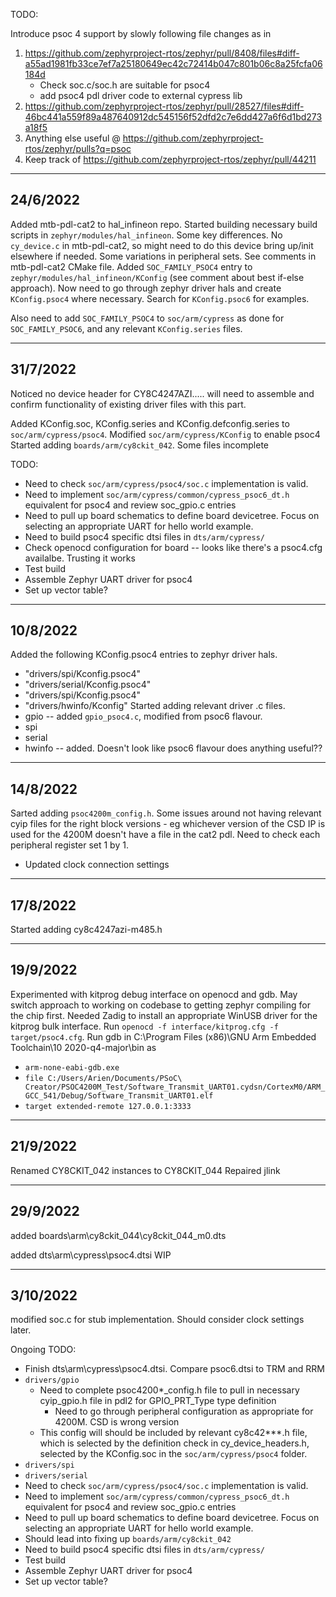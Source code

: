 TODO:

Introduce psoc 4 support by slowly following file changes as in
1. https://github.com/zephyrproject-rtos/zephyr/pull/8408/files#diff-a55ad1981fb33ce7ef7a25180649ec42c72414b047c801b06c8a25fcfa06184d
    * Check soc.c/soc.h are suitable for psoc4
    * add psoc4 pdl driver code to external cypress lib
2. https://github.com/zephyrproject-rtos/zephyr/pull/28527/files#diff-46bc441a559f89a487640912dc545156f52dfd2c7e6dd427a6f6d1bd273a18f5
3. Anything else useful @ https://github.com/zephyrproject-rtos/zephyr/pulls?q=psoc
4. Keep track of https://github.com/zephyrproject-rtos/zephyr/pull/44211


----------------------------------------
24/6/2022
----------------------------------------
Added mtb-pdl-cat2 to hal_infineon repo. Started building necessary build scripts in `zephyr/modules/hal_infineon`.
Some key differences. No `cy_device.c` in mtb-pdl-cat2, so might need to do this device bring up/init elsewhere if needed.
Some variations in peripheral sets. See comments in mtb-pdl-cat2 CMake file.
Added `SOC_FAMILY_PSOC4` entry to  `zephyr/modules/hal_infineon/KConfig` (see comment about best if-else approach). Now need to go through zephyr driver hals and create `KConfig.psoc4` where necessary.
Search for `KConfig.psoc6` for examples.

Also need to add `SOC_FAMILY_PSOC4` to `soc/arm/cypress` as done for `SOC_FAMILY_PSOC6`, and any relevant `KConfig.series` files.


----------------------------------------
31/7/2022
----------------------------------------
Noticed no device header for CY8C4247AZI..... will need to assemble and confirm functionality of existing driver files with this part.

Added KConfig.soc, KConfig.series and KConfig.defconfig.series to `soc/arm/cypress/psoc4`.
Modified `soc/arm/cypress/KConfig` to enable psoc4
Started adding `boards/arm/cy8ckit_042`. Some files incomplete

TODO:
  * Need to check `soc/arm/cypress/psoc4/soc.c` implementation is valid.
  * Need to implement `soc/arm/cypress/common/cypress_psoc6_dt.h` equivalent for psoc4 and review soc_gpio.c entries
  * Need to pull up board schematics to define board devicetree. Focus on selecting an appropriate UART for hello world example.
  * Need to build psoc4 specific dtsi files in `dts/arm/cypress/`
  * Check openocd configuration for board -- looks like there's a psoc4.cfg availalbe. Trusting it works
  * Test build
  * Assemble Zephyr UART driver for psoc4
  * Set up vector table?



-----------------------------------------
10/8/2022
-----------------------------------------
Added the following KConfig.psoc4 entries to zephyr driver hals.
  * "drivers/spi/Kconfig.psoc4"
  * "drivers/serial/Kconfig.psoc4"
  * "drivers/spi/Kconfig.psoc4"
  * "drivers/hwinfo/Kconfig"
Started adding relevant driver .c files.
  * gpio -- added `gpio_psoc4.c`, modified from psoc6 flavour.
  * spi
  * serial
  * hwinfo -- added. Doesn't look like psoc6 flavour does anything useful??

-----------------------------------------
14/8/2022
-----------------------------------------
Sarted adding `psoc4200m_config.h`. Some issues around not having relevant cyip files for the right block versions - eg whichever version of the CSD IP is used for the 4200M doesn't have a file in the cat2 pdl. Need to check each peripheral register set 1 by 1.
  * Updated clock connection settings

-----------------------------------------
17/8/2022
-----------------------------------------
Started adding cy8c4247azi-m485.h


-----------------------------------------
19/9/2022
-----------------------------------------
Experimented with kitprog debug interface on openocd and gdb. May switch approach to working on codebase to getting zephyr compiling for the chip first.
Needed Zadig to install an appropriate WinUSB driver for the kitprog bulk interface.
Run `openocd -f interface/kitprog.cfg -f target/psoc4.cfg`.
Run gdb in C:\Program Files (x86)\GNU Arm Embedded Toolchain\10 2020-q4-major\bin as
* `arm-none-eabi-gdb.exe`
* `file C:/Users/Arien/Documents/PSoC\ Creator/PSOC4200M_Test/Software_Transmit_UART01.cydsn/CortexM0/ARM_GCC_541/Debug/Software_Transmit_UART01.elf`
* `target extended-remote 127.0.0.1:3333`

-----------------------------------------
21/9/2022
-----------------------------------------
Renamed CY8CKIT_042 instances to CY8CKIT_044
Repaired jlink

-----------------------------------------
29/9/2022
-----------------------------------------
added boards\arm\cy8ckit_044\cy8ckit_044_m0.dts
<!-- added dts\bindings\interrupt-controller\cypress,psoc4-intmux.yaml
added dts\bindings\interrupt-controller\cypress,psoc4-intmux-ch.yaml -->
added dts\arm\cypress\psoc4.dtsi WIP

-----------------------------------------
3/10/2022
-----------------------------------------
modified soc.c for stub implementation. Should consider clock settings later.

Ongoing TODO:
  * Finish dts\arm\cypress\psoc4.dtsi. Compare psoc6.dtsi to TRM and RRM
  * `drivers/gpio`
    * Need to complete psoc4200*_config.h file to pull in necessary cyip_gpio.h file in pdl2 for GPIO_PRT_Type type definition
      * Need to go through peripheral configuration as appropriate for 4200M. CSD is wrong version
    * This config will should be included by relevant cy8c42***.h file, which is selected by the definition check in cy_device_headers.h, selected by the KConfig.soc in the `soc/arm/cypress/psoc4` folder.
  * `drivers/spi`
  * `drivers/serial`
  * Need to check `soc/arm/cypress/psoc4/soc.c` implementation is valid.
  * Need to implement `soc/arm/cypress/common/cypress_psoc6_dt.h` equivalent for psoc4 and review soc_gpio.c entries
  * Need to pull up board schematics to define board devicetree. Focus on selecting an appropriate UART for hello world example.
  * Should lead into fixing up `boards/arm/cy8ckit_042`
  * Need to build psoc4 specific dtsi files in `dts/arm/cypress/`
  * Test build
  * Assemble Zephyr UART driver for psoc4
  * Set up vector table?
